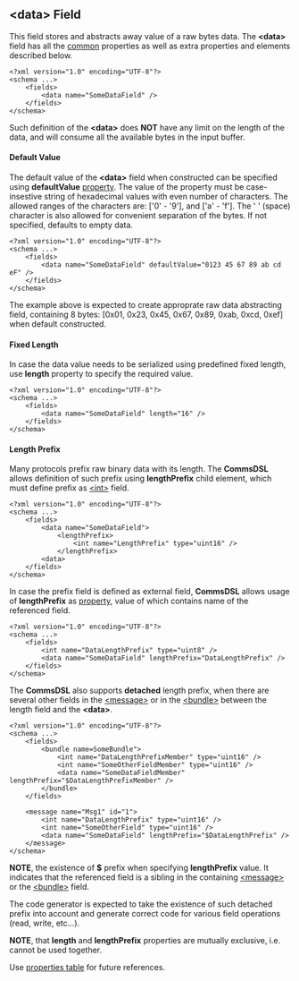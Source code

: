 ## &lt;data&gt; Field
This field stores and abstracts away value of a raw bytes data. 
The **&lt;data&gt;** field has all the [common](common.md) properties
as well as extra properties and elements described below.
```
<?xml version="1.0" encoding="UTF-8"?>
<schema ...>
    <fields>
        <data name="SomeDataField" />
    </fields>
</schema>
```
Such definition of the **&lt;data&gt;** does **NOT** have any limit on
the length of the data, and will consume all the available bytes in the 
input buffer.

#### Default Value
The default value of the **&lt;data&gt;** field when constructed can be specified
using **defaultValue** [property](../intro/properties.md). The value of the
property must be case-insestive string of hexadecimal values with even number 
of characters. The allowed ranges of the characters are: ['0' - '9'], and ['a' - 'f'].
The ' ' (space) character is also allowed for convenient separation of the bytes.
If not specified, defaults to empty data.
```
<?xml version="1.0" encoding="UTF-8"?>
<schema ...>
    <fields>
        <data name="SomeDataField" defaultValue="0123 45 67 89 ab cd eF" />
    </fields>
</schema>
```
The example above is expected to create approprate raw data abstracting field, 
containing 8 bytes: [0x01, 0x23, 0x45, 0x67, 0x89, 0xab, 0xcd, 0xef] when
default constructed.

#### Fixed Length
In case the data value needs to be serialized using predefined fixed length,
use **length** property to specify the required value.
```
<?xml version="1.0" encoding="UTF-8"?>
<schema ...>
    <fields>
        <data name="SomeDataField" length="16" />
    </fields>
</schema>
```

#### Length Prefix
Many protocols prefix raw binary data with its length. The **CommsDSL** allows definition
of such prefix using **lengthPrefix** child element, which must define prefix as
[&lt;int&gt;](int.md) field.
```
<?xml version="1.0" encoding="UTF-8"?>
<schema ...>
    <fields>
        <data name="SomeDataField">
            <lengthPrefix>
                <int name="LengthPrefix" type="uint16" />
            </lengthPrefix>
        <data>
    </fields>
</schema>
```
In case the prefix field is defined as external field, **CommsDSL** allows
usage of **lengthPrefix** as [property](../intro/properties.md), value of
which contains name of the referenced field.
```
<?xml version="1.0" encoding="UTF-8"?>
<schema ...>
    <fields>
        <int name="DataLengthPrefix" type="uint8" />
        <data name="SomeDataField" lengthPrefix="DataLengthPrefix" />
    </fields>
</schema>
```
The **CommsDSL** also supports **detached** length prefix, when there are
several other fields in the [&lt;message&gt;](../messages/messages.md) or in the
[&lt;bundle&gt;](bundle.md) between the length field and the **&lt;data&gt;**.
```
<?xml version="1.0" encoding="UTF-8"?>
<schema ...>
    <fields>
        <bundle name=SomeBundle">
            <int name="DataLengthPrefixMember" type="uint16" />
            <int name="SomeOtherFieldMember" type="uint16" />
            <data name="SomeDataFieldMember" lengthPrefix="$DataLengthPrefixMember" />
        </bundle>
    </fields>
    
    <message name="Msg1" id="1">
        <int name="DataLengthPrefix" type="uint16" />
        <int name="SomeOtherField" type="uint16" />
        <data name="SomeDataField" lengthPrefix="$DataLengthPrefix" />
    </message>
</schema>
```
**NOTE**, the existence of **$** prefix when specifying **lengthPrefix** value.
It indicates that the referenced field is a sibling in the containing
[&lt;message&gt;](../messages/messages.md) or the
[&lt;bundle&gt;](bundle.md) field.

The code generator is expected to take the existence of such detached prefix
into account and generate correct code for various field operations
(read, write, etc...).

**NOTE**, that **length** and **lengthPrefix** properties
are mutually exclusive, i.e. cannot be used together.

Use [properties table](../appendix/data.md) for future references.
